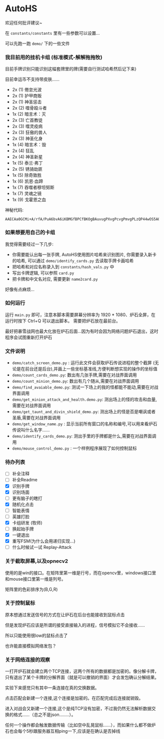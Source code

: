 # AutoHS
欢迎任何批评建议~

在 `constants/constants` 里有一些参数可以设置...

可以先跑一跑 `demo/` 下的一些文件

### 我目前用的挂机卡组 (标准模式-解解拖拖牧)
目前手牌识别只能识别这幅套牌里的牌(需要自行测试哈希然后记下来)

目前幸运币不支持带皮肤……
- 2x (1) 倦怠光波
- 2x (1) 护甲商贩
- 2x (1) 神圣惩击
- 2x (2) 噬骨殴斗者
- 1x (2) 暗言术：灭
- 2x (3) 亡首教徒
- 2x (3) 噬灵疫病
- 2x (3) 狂傲的兽人
- 2x (3) 神圣化身
- 1x (4) 暗言术：毁
- 2x (4) 狂乱
- 2x (4) 神圣新星
- 1x (5) 泰兰·弗丁
- 2x (5) 锈骑劫匪
- 1x (5) 除奇致胜
- 1x (6) 凯恩·血蹄
- 1x (7) 吞噬者穆坦努斯
- 1x (7) 灵魂之镜
- 1x (9) 戈霍恩之血

神秘代码:
```
AAECAa0GCMi+A/rfA/PuA6bvA6iKBMGfBPCfBKOgBAuvugPXvgPcvgPmvgPLzQP44wOS5AOY6gOb6wOEnwSFnwQA
```

### 如果想要用自己的卡组
我觉得需要经过一下几步:

- 你需要能认出每一张手牌, AutoHS使用图片哈希来识别图片, 
   你需要录入新卡的哈希, 可以通过 `demo/identify_cards.py` 
   去读取手牌卡画哈希
- 把哈希和对应名称录入到 `constants/hash_vals.py` 中
- 写出卡牌逻辑, 可以参照 `card.py`
- 把卡牌和中文名对应, 需要更新 `name2card.py`

好像有点麻烦...


### 如何运行
运行 `main.py` 即可，注意本脚本需要屏幕分辨率为 1920 * 1080、炉石全屏，在运行时按下 Ctrl+Q 可以退出脚本。
需要把炉石放在最前台。

最好把暴雪战网也最大化放在炉石后面...因为有时会因为网络问题炉石退出，这时程序会试图重新打开炉石

### 文件说明
- `demo/catch_screen_demo.py` : 运行此文件会获取炉石传说进程的整个截屏
(无论是在前台还是后台),并画上一些坐标基准线,方便判断想实现的操作的坐标值
- `demo/count_cards_demo.py`: 数出有几张手牌,需要在对战界面调用
- `demo/count_minion_demo.py`: 数出有几个随从,需要在对战界面调用
- `demo/find_avaiable_demo.py`: 测试一下场上的我的怪都能不能动,需要在对战界面调用
- `demo/get_minion_attack_and_health.demo.py`: 测出场上的怪的攻击和血量,需要在对战界面调用
- `demo/get_taunt_and_divin_shield_demo.py`: 测出场上的怪是否是嘲讽或者圣盾,需要在对战界面调用
- `demo/get_window_name.py` : 显示当前所有窗口的名称和编号,可以用来看炉石传说叫什么名字……
- `demo/identify_cards_demo.py`: 测出手里的手牌都是什么,需要在对战界面调用
- `demo/mouse_control_demo.py` : 一个样例程序展现了如何控制鼠标


### 待办列表
- [ ] 补全注释
- [ ] 补全Readme
- [X] 识别手牌
- [X] 识别场面
- [ ] 更有脑子的瞎打
- [X] 随机化点击
- [ ] 智能表情
- [ ] 英雄打脸 
- [X] 卡组研发 (牧师) 
- [ ] 换起始手牌
- [X] 一键退出
- [X] 重写FSM(为什么会用递归实现...)
- [ ] 什么时候试一试 Replay-Attack

### 关于截取屏幕,以及opnecv2
使用的是win的接口。在矩阵里第一维是行号，而在opencv里，windows接口里和mouse接口里第一维是列号。

矩阵里的色彩排序为(B,G,R)

### 关于控制鼠标
原本想通过发送信号的方式在让炉石在后台也能接收到鼠标点击

但是发现炉石应该是所谓的接受直接输入的进程，信号模拟它不会接收……

所以只能使用很low的鼠标点击了

也许能直接模拟网络发包？


### 关于网络连接的观察
一打开炉石就会建立两个TCP连接，这两个所有的数据都是加密的。像分解卡牌， 只有退出了某个卡牌的分解界面（就是可以撤销的界面）才会发包确认分解结果。

实验下来感觉只有其中一条连接在真的交换数据。

点击匹配会新建一个连接,这个连接是加密的。在匹配完成后连接就销毁。

进入对战会又新建一个连接,这个是纯TCP没有加密，不过我仍然无法解析数据交换的格式……（总之不是json..……）。

任何一个操作都会触发数据传输（比如空中乱晃鼠标……），而如果什么都不做炉石也会每个5秒跟服务器互相ping一下,应该是在确认是否掉线


